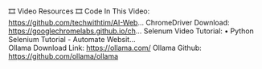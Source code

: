 🎞 Video Resources 🎞
Code In This Video: https://github.com/techwithtim/AI-Web...
ChromeDriver Download: https://googlechromelabs.github.io/ch...
Selenum Video Tutorial:    • Python Selenium Tutorial - Automate Websit...  
Ollama Download Link: https://ollama.com/
Ollama Github: https://github.com/ollama/ollama
